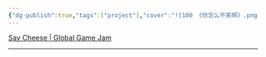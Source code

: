 ```yaml
---
{"dg-publish":true,"tags":["project"],"cover":"![100 《你怎么不笑啊》.png](/img/user/700.Attachments/100%20%E3%80%8A%E4%BD%A0%E6%80%8E%E4%B9%88%E4%B8%8D%E7%AC%91%E5%95%8A%E3%80%8B.png)","description":"It's New Year, give us a smile.","permalink":"/100-projects/190-publish/a//","dgPassFrontmatter":true}
---
```


[Say Cheese | Global Game Jam](https://globalgamejam.org/games/2024/say-cheese-5)

---